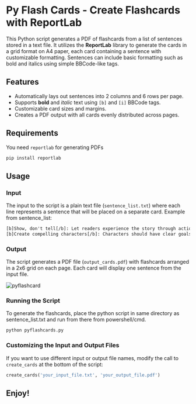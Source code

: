 # Py Flash Cards - Create Flashcards with ReportLab

This Python script generates a PDF of flashcards from a list of sentences stored in a text file. It utilizes the **ReportLab** library to generate the cards in a grid format on A4 paper, each card containing a sentence with customizable formatting. Sentences can include basic formatting such as bold and italics using simple BBCode-like tags.

## Features

- Automatically lays out sentences into 2 columns and 6 rows per page.
- Supports **bold** and *italic* text using `[b]` and `[i]` BBCode tags.
- Customizable card sizes and margins.
- Creates a PDF output with all cards evenly distributed across pages.

## Requirements

You need  `reportlab` for generating PDFs

```bash
pip install reportlab
```

## Usage

### Input

The input to the script is a plain text file (`sentence_list.txt`) where each line represents a sentence that will be placed on a separate card. Example from sentence_list:

```txt
[b]Show, don't tell[/b]: Let readers experience the story through actions, dialogue, and senses rather than exposition.
[b]Create compelling characters[/b]: Characters should have clear goals, motivations, and obstacles that drive the story forward.
```

### Output

The script generates a PDF file (`output_cards.pdf`) with flashcards arranged in a 2x6 grid on each page. Each card will display one sentence from the input file.

![pyflashcard](https://github.com/user-attachments/assets/a9bae064-2418-42f1-b993-27bbcb349a7b)


### Running the Script

To generate the flashcards, place the python script in same directory as sentence_list.txt and run from there from powershell/cmd.

```bash
python pyflashcards.py
```

### Customizing the Input and Output Files

If you want to use different input or output file names, modify the call to `create_cards` at the bottom of the script:

```python
create_cards('your_input_file.txt', 'your_output_file.pdf')
```
Enjoy!
---
